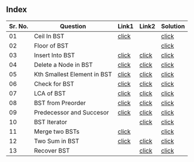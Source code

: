 ## Index 

Sr. No. | Question|Link1 | Link2 | Solution
---|---|---|---|---
01 | Ceil In BST | [click](https://practice.geeksforgeeks.org/problems/implementing-ceil-in-bst/1) | | [click](./Solutions/CeilInBST.java)
02 | Floor of BST | ||[click](./Solutions/FloorInBST.java)
03 | Insert Into BST | [click](https://practice.geeksforgeeks.org/problems/insert-a-node-in-a-bst/1) | [click](https://leetcode.com/problems/insert-into-a-binary-search-tree/) | [click](./Solutions/InsertIntoBST.java)
04 | Delete a Node in BST | [click](https://practice.geeksforgeeks.org/problems/delete-a-node-from-bst/1) | [click](https://leetcode.com/problems/delete-node-in-a-bst/) | [click](./Solutions/DeleteNodeInABST.java)
05 | Kth Smallest Element in BST | [click](https://practice.geeksforgeeks.org/problems/find-k-th-smallest-element-in-bst/1) | [click](https://leetcode.com/problems/kth-smallest-element-in-a-bst/) | [click](./Solutions/KthSmallestElementInJava.java)
06 | Check for BST | [click](https://practice.geeksforgeeks.org/problems/check-for-bst/1?utm_source=youtube&utm_medium=collab_striver_ytdescription&utm_campaign=check-for-bst) | [click](https://leetcode.com/problems/validate-binary-search-tree/) | [click](./Solutions/CheckForBST.java)
07 | LCA of BST | [click](https://practice.geeksforgeeks.org/problems/lowest-common-ancestor-in-a-bst/1) | [click](https://leetcode.com/problems/lowest-common-ancestor-of-a-binary-search-tree/) | [click](./Solutions/LCA.java)
08 | BST from Preorder | [click](https://practice.geeksforgeeks.org/problems/preorder-to-postorder4423/1) | [click](https://leetcode.com/problems/construct-binary-search-tree-from-preorder-traversal/) | [click](./Solutions/BSTFromPreorder.java)
09 | Predecessor and Succesor | [click](https://practice.geeksforgeeks.org/problems/predecessor-and-successor/1) | [click](https://leetcode.com/problems/inorder-successor-in-bst/) | [click](./Solutions/predecessorAndSuccesor.java)
10 | BST Iterator | | [click](https://leetcode.com/problems/binary-search-tree-iterator/) | [click](./Solutions/BSTIterator.java)
11 | Merge two BSTs | [click](https://practice.geeksforgeeks.org/problems/merge-two-bst-s/1) | | [click](./Solutions/MergeTwoBSTs.java)
12 | Two Sum in BST | [click](https://practice.geeksforgeeks.org/problems/find-a-pair-with-given-target-in-bst/1) | [click](https://leetcode.com/problems/two-sum-iv-input-is-a-bst/) | [click](./Solutions/TwoSumInBST.java)
13 | Recover BST || [click](https://leetcode.com/problems/recover-binary-search-tree/)  | [click](./Solutions/RecoverBST.java)
